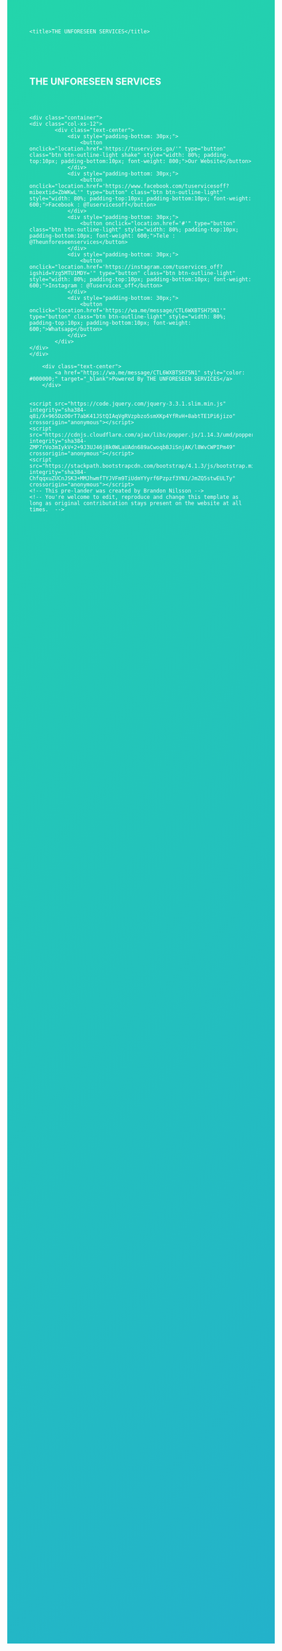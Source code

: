 <html lang="en" >
    
    <title>THE UNFORESEEN SERVICES</title>

<body>
        <!-- Alpha.ly Version 0.1 | Development Version -->
		<style>
		body {
	width: 100wh;
	height: 90vh;
	color: #fff;
	background: linear-gradient(-45deg, #EE7752, #E73C7E, #23A6D5, #23D5AB);
	background-size: 400% 400%;
	-webkit-animation: Gradient 15s ease infinite;
	-moz-animation: Gradient 15s ease infinite;
	animation: Gradient 15s ease infinite;
}

@-webkit-keyframes Gradient {
	0% {
		background-position: 0% 50%
	}
	50% {
		background-position: 100% 50%
	}
	100% {
		background-position: 0% 50%
	}
}

@-moz-keyframes Gradient {
	0% {
		background-position: 0% 50%
	}
	50% {
		background-position: 100% 50%
	}
	100% {
		background-position: 0% 50%
	}
}

@keyframes Gradient {
	0% {
		background-position: 0% 50%
	}
	50% {
		background-position: 100% 50%
	}
	100% {
		background-position: 0% 50%
	}
}

h1,
h6 {
	font-family: 'Open Sans';
	font-weight: 300;
	text-align: center;
	position: absolute;
	top: 45%;
	right: 0;
	left: 0;
}

.shake {
	animation: shake-animation 4.72s ease infinite;
	transform-origin: 50% 50%;
  }
  .element {
	margin: 0 auto;
	width: 150px;
	height: 150px;
	background: red;
  }
  @keyframes shake-animation {
	 0% { transform:translate(0,0) }
	1.78571% { transform:translate(5px,0) }
	3.57143% { transform:translate(0,0) }
	5.35714% { transform:translate(5px,0) }
	7.14286% { transform:translate(0,0) }
	8.92857% { transform:translate(5px,0) }
	10.71429% { transform:translate(0,0) }
	100% { transform:translate(0,0) }
  }

  .backdrop {
	  -moz-box-shadow: 0px 6px 5px #111; 
	  -webkit-box-shadow: 0px 6px 5px #111; 
	  box-shadow: 0px 2px 10px #111; 
	  -moz-border-radius:190px; 
	  -webkit-border-radius:190px; 
	  border-radius:190px;
  }

  .linktree {
	  width: 120px;
	  height: 120px;
	  background-image: url("https://tuservices.ga/wp-content/uploads/2022/11/cropped-19139551.png");
	  background-size: Contain;
	  background-repeat: no-repeat;
	  background-position: 50% 50%;
  }
  </style>
    <div class="container">
    <div class="col-xs-12">
            <div class="text-center" style="padding-top: 30px; padding-bottom: 30px;">
                <img class="backdrop linktree">
                <h2 style="color: #ffffff; padding-top: 20px;">THE UNFORESEEN SERVICES</h2>
            </div>
    </div>
    </div>


    <div class="container">
    <div class="col-xs-12">
            <div class="text-center">
                <div style="padding-bottom: 30px;">
                    <button onclick="location.href='https://tuservices.ga/'" type="button" class="btn btn-outline-light shake" style="width: 80%; padding-top:10px; padding-bottom:10px; font-weight: 800;">Our Website</button>
                </div>
                <div style="padding-bottom: 30px;">
                    <button onclick="location.href='https://www.facebook.com/tuservicesoff?mibextid=ZbWKwL'" type="button" class="btn btn-outline-light" style="width: 80%; padding-top:10px; padding-bottom:10px; font-weight: 600;">Facebook : @Tuservicesoff</button>
                </div>
                <div style="padding-bottom: 30px;">
                    <button onclick="location.href='#'" type="button" class="btn btn-outline-light" style="width: 80%; padding-top:10px; padding-bottom:10px; font-weight: 600;">Tele : @Theunforeseenservices</button>
                </div>
                <div style="padding-bottom: 30px;">
                    <button onclick="location.href='https://instagram.com/tuservices_off?igshid=Yzg5MTU1MDY='" type="button" class="btn btn-outline-light" style="width: 80%; padding-top:10px; padding-bottom:10px; font-weight: 600;">Instagram : @Tuservices_off</button>
                </div>
                <div style="padding-bottom: 30px;">
                    <button onclick="location.href='https://wa.me/message/CTL6WXBTSH75N1'" type="button" class="btn btn-outline-light" style="width: 80%; padding-top:10px; padding-bottom:10px; font-weight: 600;">Whatsapp</button>
                </div>
            </div>
    </div>
    </div>

        <div class="text-center">
            <a href="https://wa.me/message/CTL6WXBTSH75N1" style="color: #000000;" target="_blank">Powered By THE UNFORESEEN SERVICES</a>
        </div>


    <script src="https://code.jquery.com/jquery-3.3.1.slim.min.js" integrity="sha384-q8i/X+965DzO0rT7abK41JStQIAqVgRVzpbzo5smXKp4YfRvH+8abtTE1Pi6jizo" crossorigin="anonymous"></script>
    <script src="https://cdnjs.cloudflare.com/ajax/libs/popper.js/1.14.3/umd/popper.min.js" integrity="sha384-ZMP7rVo3mIykV+2+9J3UJ46jBk0WLaUAdn689aCwoqbBJiSnjAK/l8WvCWPIPm49" crossorigin="anonymous"></script>
    <script src="https://stackpath.bootstrapcdn.com/bootstrap/4.1.3/js/bootstrap.min.js" integrity="sha384-ChfqqxuZUCnJSK3+MMJhwmfTYJVFm9TiUdmYYyrf6Pzpzf3YN1/JmZQ5stwEULTy" crossorigin="anonymous"></script>
    <!-- This pre-lander was created by Brandon Nilsson -->
    <!-- You're welcome to edit, reproduce and change this template as long as original contributation stays present on the website at all times.  -->
</body>

</html>
